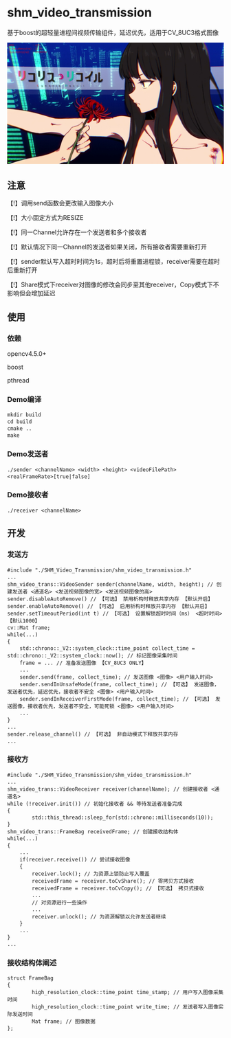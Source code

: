 # shm_video_transmission

基于boost的超轻量进程间视频传输组件，延迟优先，适用于CV_8UC3格式图像

![](doc/performance.png)

## 注意

【!】调用send函数会更改输入图像大小

【!】大小固定方式为RESIZE

【!】同一Channel允许存在一个发送者和多个接收者

【!】默认情况下同一Channel的发送者如果关闭，所有接收者需要重新打开

【!】sender默认写入超时时间为1s，超时后将重置进程锁，receiver需要在超时后重新打开

【!】Share模式下receiver对图像的修改会同步至其他receiver，Copy模式下不影响但会增加延迟

## 使用

### 依赖

opencv4.5.0+

boost

pthread

### Demo编译

```
mkdir build
cd build
cmake ..
make
```

### Demo发送者

```
./sender <channelName> <width> <height> <videoFilePath> <realFrameRate>[true|false]
```

### Demo接收者

```
./receiver <channelName>
```

## 开发

### 发送方

```
#include "./SHM_Video_Transmission/shm_video_transmission.h"
...
shm_video_trans::VideoSender sender(channelName, width, height); // 创建发送者 <通道名> <发送视频图像的宽> <发送视频图像的高>
sender.disableAutoRemove() // 【可选】 禁用析构时释放共享内存 【默认开启】
sender.enableAutoRemove() // 【可选】 启用析构时释放共享内存 【默认开启】
sender.setTimeoutPeriod(int t) // 【可选】 设置解锁超时时间（ms） <超时时间> 【默认1000】
cv::Mat frame;
while(...)
{
	std::chrono::_V2::system_clock::time_point collect_time = std::chrono::_V2::system_clock::now(); // 标记图像采集时间
	frame = ... // 准备发送图像 【CV_8UC3 ONLY】
	...
	sender.send(frame, collect_time); // 发送图像 <图像> <用户输入时间>
	sender.sendInUnsafeMode(frame, collect_time); // 【可选】 发送图像，发送者优先，延迟优先，接收者不安全 <图像> <用户输入时间>
	sender.sendInReceiverFirstMode(frame, collect_time); // 【可选】 发送图像，接收者优先，发送者不安全，可能死锁 <图像> <用户输入时间>
	...
}
...
sender.release_channel() // 【可选】 非自动模式下释放共享内存
...
```

### 接收方

```
#include "./SHM_Video_Transmission/shm_video_transmission.h"
...
shm_video_trans::VideoReceiver receiver(channelName); // 创建接收者 <通道名>
while (!receiver.init()) // 初始化接收者 && 等待发送者准备完成
{
        std::this_thread::sleep_for(std::chrono::milliseconds(10));
}
shm_video_trans::FrameBag receivedFrame; // 创建接收结构体
while(...)
{
	...
	if(receiver.receive()) // 尝试接收图像
	{
		receiver.lock(); // 为资源上锁防止写入覆盖
		receivedFrame = receiver.toCvShare(); // 零拷贝方式接收
		receivedFrame = receiver.toCvCopy(); // 【可选】 拷贝式接收
		...
		// 对资源进行一些操作
		...
		receiver.unlock(); // 为资源解锁以允许发送者继续
	}
	...
}
...
```

### 接收结构体阐述

```
struct FrameBag
{
        high_resolution_clock::time_point time_stamp; // 用户写入图像采集时间
        high_resolution_clock::time_point write_time; // 发送者写入图像实际发送时间
        Mat frame; // 图像数据
};
```
